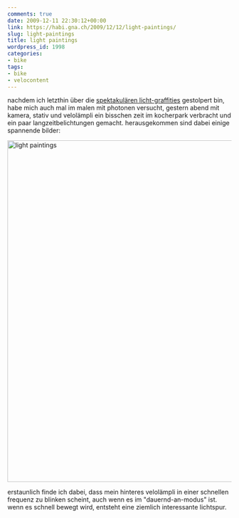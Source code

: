 ```yaml
---
comments: true
date: 2009-12-11 22:30:12+00:00
link: https://habi.gna.ch/2009/12/12/light-paintings/
slug: light-paintings
title: light paintings
wordpress_id: 1998
categories:
- bike
tags:
- bike
- velocontent
---
```


nachdem ich letzthin über die [spektakulären licht-graffities](http://digital-photography-school.com/25-spectacular-light-painting-images) gestolpert bin, habe mich auch mal im malen mit photonen versucht, gestern abend mit kamera, stativ und velolämpli ein bisschen zeit im kocherpark verbracht und ein paar langzeitbelichtungen gemacht.
herausgekommen sind dabei einige spannende bilder:

<a data-flickr-embed="true" data-header="true" data-footer="true" href="https://www.flickr.com/photos/habi/albums/72157622976379224" title="light paintings"><img src="https://static.flickr.com/2603/4175438816_b0bb06c374_b.jpg" width="1024" height="768" alt="light paintings"></a><script async src="//embedr.flickr.com/assets/client-code.js" charset="utf-8"></script>

erstaunlich finde ich dabei, dass mein hinteres velolämpli in einer schnellen frequenz zu blinken scheint, auch wenn es im "dauernd-an-modus" ist.
wenn es schnell bewegt wird, entsteht eine ziemlich interessante lichtspur.
